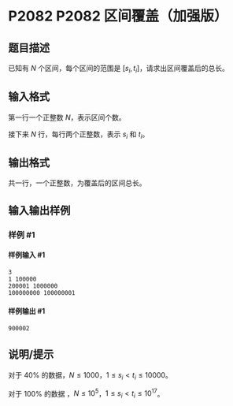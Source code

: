 # P2082 P2082 区间覆盖（加强版）

## 题目描述

已知有 $N$ 个区间，每个区间的范围是 $[s_i,t_i]$，请求出区间覆盖后的总长。

## 输入格式

第一行一个正整数 $N$，表示区间个数。

接下来 $N$ 行，每行两个正整数，表示 $s_i$ 和 $t_i$。

## 输出格式

共一行，一个正整数，为覆盖后的区间总长。

## 输入输出样例

### 样例 #1

#### 样例输入 #1

```
3
1 100000
200001 1000000
100000000 100000001
```

#### 样例输出 #1

```
900002
```

## 说明/提示

对于 $40 \%$ 的数据，$N \le 1000$，$1 \le s_i < t_i \le 10000$。

对于 $100 \%$ 的数据 ，$N \le 10^5$，$1 \le s_i < t_i \le 10^{17}$。
